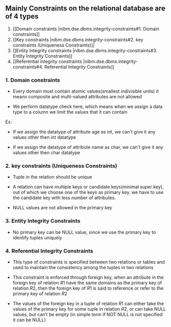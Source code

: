 
## Mainly Constraints on the relational database are of 4 types

1. [[Domain constraints |nibm.dse.dbms.integrity-constraints#1. Domain constraints]]
2. [[Key constraints |nibm.dse.dbms.integrity-constraints#2. key constraints (Uniqueness Constraints)]]
3. [[Entity Integrity constraints |nibm.dse.dbms.integrity-constraints#3. Entity Integrity Constraints]]
4. [[Referential integrity constraints |nibm.dse.dbms.integrity-constraints#4. Referential Integrity Constraints]]

### 1. Domain constraints

- Every domain must contain atomic values(smallest indivisible units) it means composite and multi-valued attributes are not allowed
  
- We perform datatype check here, which means when we assign a data type to a column we limit the values that it can contain

Ex:

- If we assign the datatype of attribute age as int, we can't give it any values other then int datatype

- If we assign the datatype of attribute name as char, we can't give it any values other then char datatype

### 2. key constraints (Uniqueness Constraints)

- Tuple in the relation should be unique

- A relation can have multiple keys or candidate keys(minimal super key), out of which we choose one of the keys as primary key. we have to use the candidate key with less number of attributes.

- NULL values are not allowed in the primary key

### 3. Entity Integrity Constraints

- No primary key can be NULL value, since we use the primary key to identify tuples uniquely

### 4. Referential Integrity Constraints

- This type of constraints is specified between two relations or tables and used to maintain the consistency among the tuples in two relations

- This constraint is enforced through foreign key, when an attribute in the foreign key of relation $R1$ have the same domains as the primary key of relation $R2$, then the foreign key of $R1$ is said to reference or refer to the primary key of relation $R2$
- The values of the foreign key in a tuple of relation $R1$ can either take the values of the primary key for some tuple in relation $R2$, or can take NULL values, but can’t be empty (in simple term if NOT NULL is not specified it can be NULL)
